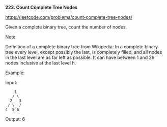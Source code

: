 **222. Count Complete Tree Nodes**

https://leetcode.com/problems/count-complete-tree-nodes/

Given a complete binary tree, count the number of nodes.

Note:

Definition of a complete binary tree from Wikipedia:
In a complete binary tree every level, except possibly the last, is completely filled, and all nodes in the last level are as far left as possible. It can have between 1 and 2h nodes inclusive at the last level h.

Example:

Input:
 
        1
       / \
      2   3
     / \  /
    4  5 6

Output: 6
